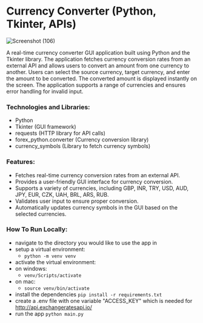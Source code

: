 # Currency Converter (Python, Tkinter, APIs)

![Screenshot (106)](https://github.com/jaydeep080805/Currency-Converter/assets/64449369/d0535ca1-1faa-488c-9f94-a9a7060475a8)

A real-time currency converter GUI application built using Python and the Tkinter library. The application fetches currency conversion rates from an external API and allows users to convert an amount from one currency to another. Users can select the source currency, target currency, and enter the amount to be converted. The converted amount is displayed instantly on the screen. The application supports a range of currencies and ensures error handling for invalid input.

### Technologies and Libraries:
- Python
- Tkinter (GUI framework)
- requests (HTTP library for API calls)
- forex_python.converter (Currency conversion library)
- currency_symbols (Library to fetch currency symbols)

### Features:
- Fetches real-time currency conversion rates from an external API.
- Provides a user-friendly GUI interface for currency conversion.
- Supports a variety of currencies, including GBP, INR, TRY, USD, AUD, JPY, EUR, CZK, UAH, BRL, ARS, RUB.
- Validates user input to ensure proper conversion.
- Automatically updates currency symbols in the GUI based on the selected currencies.

### How To Run Locally:
- navigate to the directory you would like to use the app in
- setup a virtual environment: 
  - ```python -m venv venv```
- activate the virtual environment:
- on windows:
  - ```venv/Scripts/activate```
- on mac:
  - ```source venv/bin/activate```
- install the dependencies ```pip install -r requirements.txt```
- create a .env file with one variable "ACCESS_KEY" which is needed for http://api.exchangeratesapi.io/
- run the app ```python main.py```

